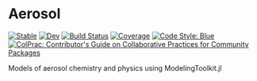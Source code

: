 # Aerosol

[![Stable](https://img.shields.io/badge/docs-stable-blue.svg)](https://EarthSciML.github.io/Aerosol.jl/stable)
[![Dev](https://img.shields.io/badge/docs-dev-blue.svg)](https://EarthSciML.github.io/Aerosol.jl/dev)
[![Build Status](https://github.com/EarthSciML/Aerosol.jl/workflows/CI/badge.svg)](https://github.com/EarthSciML/Aerosol.jl/actions)
[![Coverage](https://codecov.io/gh/EarthSciML/Aerosol.jl/branch/master/graph/badge.svg)](https://codecov.io/gh/EarthSciML/Aerosol.jl)
[![Code Style: Blue](https://img.shields.io/badge/code%20style-blue-4495d1.svg)](https://github.com/invenia/BlueStyle)
[![ColPrac: Contributor's Guide on Collaborative Practices for Community Packages](https://img.shields.io/badge/ColPrac-Contributor's%20Guide-blueviolet)](https://github.com/SciML/ColPrac)

Models of aerosol chemistry and physics using ModelingToolkit.jl
